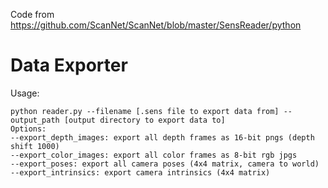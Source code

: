 Code from https://github.com/ScanNet/ScanNet/blob/master/SensReader/python
# Data Exporter

Usage:
```
python reader.py --filename [.sens file to export data from] --output_path [output directory to export data to]
Options:
--export_depth_images: export all depth frames as 16-bit pngs (depth shift 1000)
--export_color_images: export all color frames as 8-bit rgb jpgs
--export_poses: export all camera poses (4x4 matrix, camera to world)
--export_intrinsics: export camera intrinsics (4x4 matrix)
```
